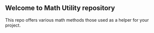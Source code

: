 ## Welcome to Math Utility repository
This repo offers various math methods those used as a helper for your project.

